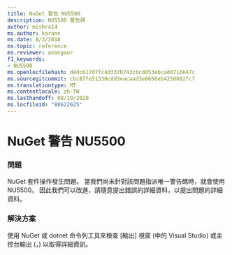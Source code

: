 ```yaml
---
title: NuGet 警告 NU5500
description: NU5500 警告碼
author: mishra14
ms.author: karann
ms.date: 8/3/2018
ms.topic: reference
ms.reviewer: anangaur
f1_keywords:
- NU5500
ms.openlocfilehash: d8dc617d7fc4d337b743c6cdd53ebcadd716b47c
ms.sourcegitcommit: cbc87fe51330cdd3eacaad3e8656eb4258882fc7
ms.translationtype: MT
ms.contentlocale: zh-TW
ms.lasthandoff: 08/19/2020
ms.locfileid: "88622625"
---
```

# <a name="nuget-warning-nu5500"></a>NuGet 警告 NU5500

### <a name="issue"></a>問題

NuGet 套件操作發生問題。 當我們尚未針對該問題指派唯一警告碼時，就會使用 NU5500。 因此我們可以改進，請隨意提出錯誤的詳細資料，以提出問題的詳細資料。


### <a name="solution"></a>解決方案

使用 NuGet 或 dotnet 命令列工具來檢查 [輸出] 視窗 (中的 Visual Studio) 或主控台輸出 (，) 以取得詳細資訊。



